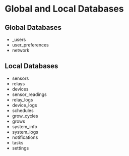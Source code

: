 # Global and Local Databases

## Global Databases

- _users
- user_preferences
- network

## Local Databases

- sensors
- relays
- devices
- sensor_readings
- relay_logs
- device_logs
- schedules
- grow_cycles
- grows
- system_info
- system_logs
- notifications
- tasks
- settings
